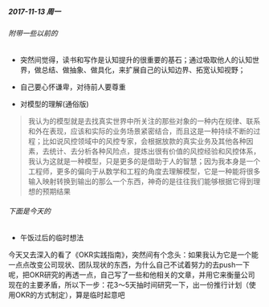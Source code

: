 ##### 2017-11-13 周一

###### 附带一些以前的

* 突然间觉得，读书和写作是认知提升的很重要的基石；通过吸取他人的认知世界，做总结、做抽象、做具化，来扩展自己的认知边界、拓宽认知视野；

* 自己要心怀谦卑，对待前人要尊重

* 对模型的理解\(通俗版\)

> 我认为的模型就是去找真实世界中所关注的那些对象的一种内在规律、联系和外在表现，应该和实际的业务场景紧密结合，而且这是一种持续不断的过程；比如说风控领域中的风控专家，会根据放款的真实业务及其他各种因素，去统计、去分析各种风险点，提炼出很有价值的风控经验和风控体系，我认为这就是一种模型，只是更多的是借助于人的智慧；因为我本身是一个工程师，更多的偏向于从数学和工程的角度去理解模型，它是一种能将很多输入映射转换到输出的那么一个东西，神奇的是往往我们能够根据它得到理想的预期结果

###### 下面是今天的

* 午饭过后的临时想法

今天又去深入的看了《OKR实践指南》，突然间有个念头：如果我认为它是一个能一点点改变公司现状、团队现状的东西，为什么自己不试着努力的去push一下呢，把OKR研究的再透一点，自己写了一些和他相关的文章，并用它来衡量公司现在的主要矛盾，所以下一步：花3～5天抽时间研究一下，出一份推行计划（使用OKR的方式制定），算是临时起意吧


